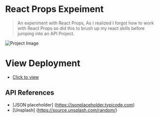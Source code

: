 # React Props Expeiment

> An experiment with React Props, As I realized I forgot how to work with React Props so did this to brush up my react skills before jumping into an API Project.

![Project Image](public/images/Preview1.png)

# View Deployment

- [Click to view](https://csb-dq12d-7y32xvzzj.vercel.app/)

## API References

- [JSON placeholder] (https://jsonplaceholder.typicode.com)
- [Unsplash] (https://source.unsplash.com/random/)
